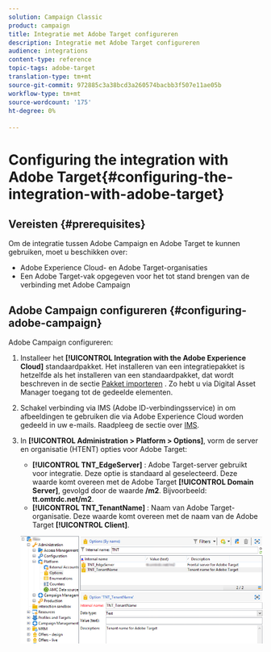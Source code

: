 ```yaml
---
solution: Campaign Classic
product: campaign
title: Integratie met Adobe Target configureren
description: Integratie met Adobe Target configureren
audience: integrations
content-type: reference
topic-tags: adobe-target
translation-type: tm+mt
source-git-commit: 972885c3a38bcd3a260574bacbb3f507e11ae05b
workflow-type: tm+mt
source-wordcount: '175'
ht-degree: 0%

---
```



# Configuring the integration with Adobe Target{#configuring-the-integration-with-adobe-target}

## Vereisten {#prerequisites}

Om de integratie tussen Adobe Campaign en Adobe Target te kunnen gebruiken, moet u beschikken over:

* Adobe Experience Cloud- en Adobe Target-organisaties
* Een Adobe Target-vak opgegeven voor het tot stand brengen van de verbinding met Adobe Campaign

## Adobe Campaign configureren {#configuring-adobe-campaign}

Adobe Campaign configureren:

1. Installeer het **[!UICONTROL Integration with the Adobe Experience Cloud]** standaardpakket. Het installeren van een integratiepakket is hetzelfde als het installeren van een standaardpakket, dat wordt beschreven in de sectie [Pakket importeren](../../platform/using/working-with-data-packages.md#importing-packages) . Zo hebt u via Digital Asset Manager toegang tot de gedeelde elementen.
1. Schakel verbinding via IMS (Adobe ID-verbindingsservice) in om afbeeldingen te gebruiken die via Adobe Experience Cloud worden gedeeld in uw e-mails. Raadpleeg de sectie over [IMS](../../integrations/using/about-adobe-id.md).
1. In **[!UICONTROL Administration > Platform > Options]**, vorm de server en organisatie (HTENT) opties voor Adobe Target:

   * **[!UICONTROL TNT_EdgeServer]** : Adobe Target-server gebruikt voor integratie. Deze optie is standaard al geselecteerd. Deze waarde komt overeen met de Adobe Target **[!UICONTROL Domain Server]**, gevolgd door de waarde **/m2**. Bijvoorbeeld: **tt.omtrdc.net/m2**.
   * **[!UICONTROL TNT_TenantName]** : Naam van Adobe Target-organisatie. Deze waarde komt overeen met de naam van de Adobe Target **[!UICONTROL Client]**.

   ![](assets/tar_options.png)

